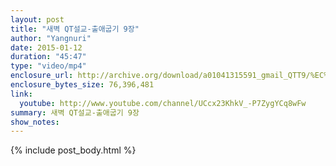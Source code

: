 ```yaml
---
layout: post
title: "새벽 QT설교-출애굽기 9장"
author: "Yangnuri"
date: 2015-01-12
duration: "45:47"
type: "video/mp4"
enclosure_url: http://archive.org/download/a01041315591_gmail_QTT9/%EC%83%88%EB%B2%BDQT%EC%84%A4%EA%B5%90%20-%20%EC%B6%9C%EC%95%A0%EA%B5%BD%EA%B8%B0%209%EC%9E%A5.mp4
enclosure_bytes_size: 76,396,481 
link:
  youtube: http://www.youtube.com/channel/UCcx23KhkV_-P7ZygYCq8wFw
summary: 새벽 QT설교-출애굽기 9장
show_notes:
---
```


{% include post_body.html %}
